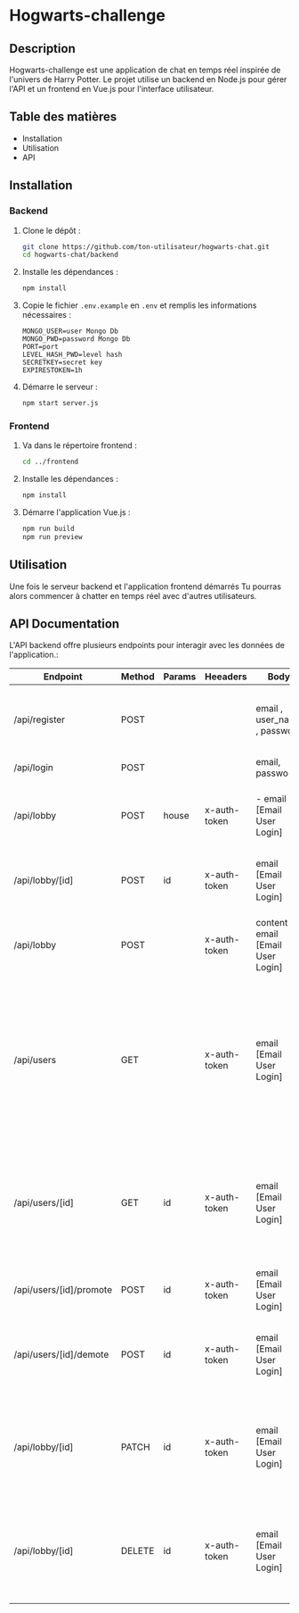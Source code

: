 # Hogwarts-challenge

## Description
Hogwarts-challenge est une application de chat en temps réel inspirée de l'univers de Harry Potter. Le projet utilise un backend en Node.js pour gérer l'API et un frontend en Vue.js pour l'interface utilisateur.

## Table des matières
- Installation
- Utilisation
- API

## Installation

### Backend
1. Clone le dépôt :
    ```bash
    git clone https://github.com/ton-utilisateur/hogwarts-chat.git
    cd hogwarts-chat/backend
    ```
2. Installe les dépendances :
    ```bash
    npm install
    ```
3. Copie le fichier `.env.example` en `.env` et remplis les informations nécessaires :
    ```env
    MONGO_USER=user Mongo Db
    MONGO_PWD=password Mongo Db
    PORT=port
    LEVEL_HASH_PWD=level hash
    SECRETKEY=secret key
    EXPIRESTOKEN=1h
    ```
4. Démarre le serveur :
    ```bash
    npm start server.js
    ```

### Frontend
1. Va dans le répertoire frontend :
    ```bash
    cd ../frontend
    ```
2. Installe les dépendances :
    ```bash
    npm install
    ```
3. Démarre l'application Vue.js :
    ```bash
    npm run build
    npm run preview
    ```

## Utilisation
Une fois le serveur backend et l'application frontend démarrés
Tu pourras alors commencer à chatter en temps réel avec d'autres utilisateurs.

##  API Documentation
L'API backend offre plusieurs endpoints pour interagir avec les données de l'application.:

| Endpoint                | Method | Params | Heeaders |  Body                                   | Response                                                                                                               |
| ----------------------- | ------ | ------------- | ---------- | -------------------------------------------- | ---------------------------------------------------------------------------------------------------------------------- |
| /api/register           | POST   |              |           | email , user_name , password| A message stating the user has been created                                          |
| /api/login              | POST   |               |            |email, passwo | A JSON Data                                                                     |
| /api/lobby              | POST   |   house        |  x-auth-token   | -   email [Email User Login]                                  | An array containing all the message from the lobby                                                                     |
| /api/lobby/[id]         | POST    | id           |    x-auth-token         |    email [Email User Login]                             | A single message object from the lobby                                                                                 |
| /api/lobby              | POST   |            |   x-auth-token        | content : , email [Email User Login]              | A message stating the message has been posted                                        |
| /api/users              | GET    |           | x-auth-token   |            email [Email User Login]                                  | A list of users, if the user is an admin gets all the registered users, if not only gets the users from the same house |
| /api/users/[id]         | GET    | id          |   x-auth-token          |    email [Email User Login]                                           | A single user. If the user is not an admin, can only get details from people that are in the same house.               |
| /api/users/[id]/promote | POST   | id           | x-auth-token         | email [Email User Login]                                             | Gives admin right to the user                                                                                          |
| /api/users/[id]/demote  | POST   | id           | x-auth-token         |  email [Email User Login]                                           | Removes admin right from the user (cannot be done on self)                                                             |
| /api/lobby/[id]         | PATCH  | id          | x-auth-token   | email [Email User Login]      | Edit a message. Users can only edit their own messages, unless they are admins.                                        |
| /api/lobby/[id]         | DELETE | id          | x-auth-token   |  email [Email User Login]                                             | Delete a message. Users can only edit their own messages, unless they are admins.                                      |


